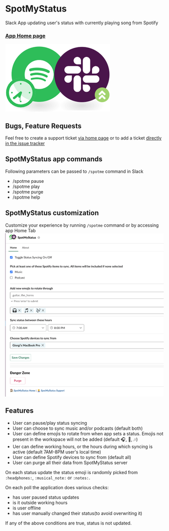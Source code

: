 # SpotMyStatus
Slack App updating user's status with currently playing song from Spotify

### [App Home page](https://spotmystatus.giomo.de)

[![here](/frontend/img/spotify-slack.png?raw=true)](https://spotmystatus.giomo.de)

## Bugs, Feature Requests
Feel free to create a support ticket [via home page](https://spotmystatus.giomo.de/support) 
or to add a ticket [directly in the issue tracker](https://giorgimode.myjetbrains.com/youtrack/issues/SMS)


## SpotMyStatus app commands
Following parameters can be passed to `/spotme` command in Slack
* /spotme pause
* /spotme play
* /spotme purge
* /spotme help

## SpotMyStatus customization
Customize your experience by running `/spotme` command or by accessing app Home Tab
![SpotMyStatus Home Tab Screenshot](/frontend/img/github_screenshot.png?raw=true)

        
## Features
* User can pause/play status syncing
* User can choose to sync music and/or podcasts (default both)
* User can define emojis to rotate from when app sets a status. Emojis not present in the workspace will not be added 
(default 🎧, 🎵, 🎶)
* Uer can define working hours, or the hours during which syncing is active (default 7AM-8PM user's local time)
* User can define Spotify devices to sync from (default all)
* User can purge all their data from SpotMyStatus server

On each status update the status emoji is randomly picked from `:headphones:`, `:musical_note:` or `:notes:`.

On each poll the application does various checks:
* has user paused status updates
* is it outside working hours
* is user offline
* has user manually changed their status(to avoid overwriting it)

If any of the above conditions are true, status is not updated.